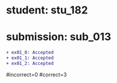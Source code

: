 # student: stu_182
# submission: sub_013

```diff
+ ex01_0: Accepted
+ ex01_1: Accepted
+ ex01_2: Accepted
```
#incorrect=0
#correct=3
